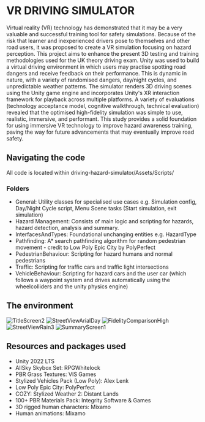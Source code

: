 # VR DRIVING SIMULATOR

Virtual reality (VR) technology has demonstrated that it may be a very valuable and successful training tool for safety simulations. Because of the risk that learner and inexperienced drivers pose to themselves and other road users, it was proposed to create a VR simulation focusing on hazard perception. This project aims to enhance the present 3D testing and training methodologies used for the UK theory driving exam. Unity was used to build a virtual driving environment in which users may practise spotting road dangers and receive feedback on their performance. This is dynamic in nature, with a variety of randomised dangers, day/night cycles, and unpredictable weather patterns. The simulator renders 3D driving scenes using the Unity game engine and incorporates Unity's XR interaction framework for playback across multiple platforms. A variety of evaluations (technology acceptance model, cognitive walkthrough, technical evaluation) revealed that the optimised high-fidelity simulation was simple to use, realistic, immersive, and performant. 
This study provides a solid foundation for using immersive VR technology to improve hazard awareness training, paving the way for future advancements that may eventually improve road safety. 

## Navigating the code
All code is located within driving-hazard-simulator/Assets/Scripts/
### Folders
- General:  Utility classes for specialised use cases e.g. Simulation config, Day/Night Cycle script, Menu Scene tasks (Start simulation, exit simulation)
- Hazard Management: Consists of main logic and scripting for hazards, hazard detection, analysis and summary.
- InterfacesAndTypes: Foundational unchanging entities e.g. HazardType
- Pathfinding: A* search pathfinding algorithm for random pedestrian movement - credit to Low Poly Epic City by PolyPerfect
- PedestrianBehaviour: Scripting for hazard humans and normal pedestrians
- Traffic: Scripting for traffic cars and traffic light intersections
- VehicleBehaviour: Scripting for hazard cars and the user car (which follows a waypoint system and drives automatically using the wheelcolliders and the unity physics engine)
## The environment
![TitleScreen2](https://github.com/Ibitayo95/driving-hazard-simulator/assets/71972724/dda41aaa-e09f-4882-b9f2-c4b841235ba3)
![StreetViewArialDay](https://github.com/Ibitayo95/driving-hazard-simulator/assets/71972724/9dfd8606-4361-405d-bc8e-7d8eb5fb3e8c)
![FidelityComparisonHigh](https://github.com/Ibitayo95/driving-hazard-simulator/assets/71972724/649f3189-eab5-43fd-ac6d-d4bea5d2dcf9)
![StreetViewRain3](https://github.com/Ibitayo95/driving-hazard-simulator/assets/71972724/05a4a6f2-5205-41d8-8a5d-f3a95740dba6)
![SummaryScreen1](https://github.com/Ibitayo95/driving-hazard-simulator/assets/71972724/896fdb32-eb8e-4783-bafd-6bd351b33d65)

## Resources and packages used
- Unity 2022 LTS
- AllSky Skybox Set: RPGWhitelock
-	PBR Grass Textures: VIS Games
-	Stylized Vehicles Pack (Low Poly): Alex Lenk
-	Low Poly Epic City: PolyPerfect
-	COZY: Stylized Weather 2: Distant Lands
-	100+ PBR Materials Pack: Integrity Software & Games
-	3D rigged human characters: Mixamo
-	Human animations: Mixamo
